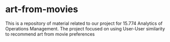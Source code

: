 # art-from-movies
This is a repository of material related to our project for 15.774 Analytics of Operations Management. The project focused on using User-User similarity to recommend art from movie preferences
